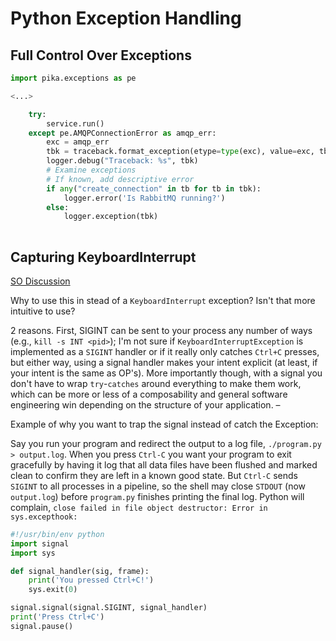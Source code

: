# Python Exception Handling #

## Full Control Over Exceptions ##

```python
import pika.exceptions as pe

<...>

    try:
        service.run()
    except pe.AMQPConnectionError as amqp_err:
        exc = amqp_err
        tbk = traceback.format_exception(etype=type(exc), value=exc, tb=exc.__traceback__)
        logger.debug("Traceback: %s", tbk)
        # Examine exceptions
        # If known, add descriptive error
        if any("create_connection" in tb for tb in tbk):
            logger.error('Is RabbitMQ running?')
        else:
            logger.exception(tbk)
 
```

## Capturing KeyboardInterrupt ##

[SO Discussion](https://stackoverflow.com/questions/1112343/how-do-i-capture-sigint-in-python)


Why to use this in stead of a `KeyboardInterrupt` exception? Isn't that more intuitive to use?

2 reasons. First, SIGINT can be sent to your process any number of ways (e.g., `kill -s INT <pid>`); I'm not sure if `KeyboardInterruptException` is implemented as a `SIGINT` handler or if it really only catches `Ctrl+C` presses, but either way, using a signal handler makes your intent explicit (at least, if your intent is the same as OP's). More importantly though, with a signal you don't have to wrap `try`-`catches` around everything to make them work, which can be more or less of a composability and general software engineering win depending on the structure of your application. – 

Example of why you want to trap the signal instead of catch the Exception:
    
Say you run your program and redirect the output to a log file, `./program.py > output.log`. When you press `Ctrl-C` you want your program to exit gracefully by having it log that all data files have been flushed and marked clean to confirm they are left in a known good state. But `Ctrl-C` sends `SIGINT` to all processes in a pipeline, so the shell may close `STDOUT` (now `output.log`) before `program.py` finishes printing the final log. Python will complain, `close failed in file object destructor: Error in sys.excepthook:`

```python
#!/usr/bin/env python
import signal
import sys

def signal_handler(sig, frame):
    print('You pressed Ctrl+C!')
    sys.exit(0)

signal.signal(signal.SIGINT, signal_handler)
print('Press Ctrl+C')
signal.pause()
```

